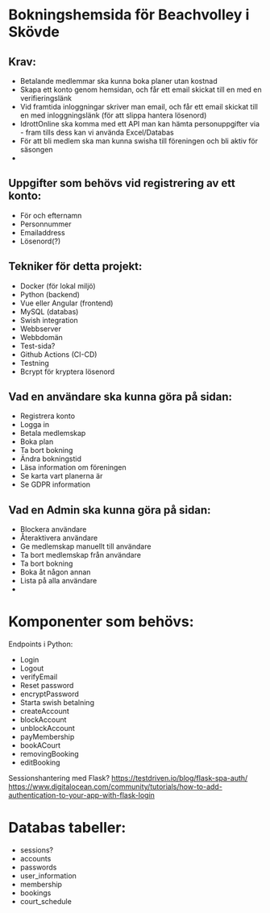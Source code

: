 # Bokningshemsida för Beachvolley i Skövde

## Krav:
* Betalande medlemmar ska kunna boka planer utan kostnad
* Skapa ett konto genom hemsidan, och får ett email skickat till en med en verifieringslänk
* Vid framtida inloggningar skriver man email, och får ett email skickat till en med inloggningslänk 
(för att slippa hantera lösenord)
* IdrottOnline ska komma med ett API man kan hämta personuppgifter via - fram tills dess kan vi använda Excel/Databas
* För att bli medlem ska man kunna swisha till föreningen och bli aktiv för säsongen
* 


## Uppgifter som behövs vid registrering av ett konto:
* För och efternamn
* Personnummer
* Emailaddress
* Lösenord(?)



## Tekniker för detta projekt:
* Docker (för lokal miljö)
* Python (backend)
* Vue eller Angular (frontend)
* MySQL (databas)
* Swish integration
* Webbserver
* Webbdomän
* Test-sida?
* Github Actions (CI-CD)
* Testning
* Bcrypt för kryptera lösenord


## Vad en användare ska kunna göra på sidan:
* Registrera konto
* Logga in
* Betala medlemskap
* Boka plan
* Ta bort bokning
* Ändra bokningstid
* Läsa information om föreningen
* Se karta vart planerna är
* Se GDPR information

## Vad en Admin ska kunna göra på sidan:
* Blockera användare
* Återaktivera användare
* Ge medlemskap manuellt till användare
* Ta bort medlemskap från användare
* Ta bort bokning
* Boka åt någon annan
* Lista på alla användare
* 


# Komponenter som behövs:
Endpoints i Python:
* Login
* Logout
* verifyEmail
* Reset password
* encryptPassword
* Starta swish betalning
* createAccount
* blockAccount
* unblockAccount
* payMembership
* bookACourt
* removingBooking
* editBooking

Sessionshantering med Flask? https://testdriven.io/blog/flask-spa-auth/ https://www.digitalocean.com/community/tutorials/how-to-add-authentication-to-your-app-with-flask-login

# Databas tabeller:
* sessions?
* accounts
* passwords
* user_information
* membership
* bookings
* court_schedule